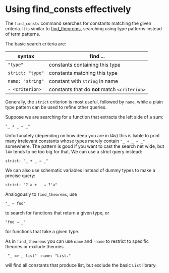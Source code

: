 <!--
     Copyright 2021, Data61, CSIRO (ABN 41 687 119 230)

     SPDX-License-Identifier: CC-BY-SA-4.0
-->

# Using find_consts effectively

The `find_consts` command searches for constants matching the given
criteria. It is similar to [find_theorems][], searching using type patterns
instead of term patterns.

[find_theorems]: find-theorems.md

The basic search criteria are:

  syntax            | find ...
  ------------------|-------------------------------------
  `"type"`          | constants containing this type
  `strict: "type"`  | constants matching this type
  `name: "string"`  | constant with `string` in name
  `- <criterion>`   | constants that do **not** match `<criterion>`

Generally, the `strict` criterion is most useful, followed by `name`,
while a plain type pattern can be used to refine other queries.

Suppose we are searching for a function that extracts the left side of a
sum:

    "_ + _ ⇒ _"

Unfortunately (depending on how deep you are in l4v) this is liable to print
many irrelevant constants whose types merely contain `"_ + _ ⇒ _"` somewhere.
The pattern is good if you want to cast the search net wide, but `l4v` tends to
be too big for that. We can use a strict query instead:

    strict: "_ + _ ⇒ _"

We can also use schematic variables instead of dummy types to make a precise
query:

    strict: "?'a + _ ⇒ ?'a"

Analogously to `find_theorems`, use

    "_ ⇒ foo"

to search for functions that return a given type, or

    "foo ⇒ _"

for functions that take a given type.

As in `find_theorems` you can use `name` and `-name` to restrict to specific
theories or exclude theories

     "_ => _ list" -name: "List."

will find all constants that produce list, but exclude the basic `List` library.

